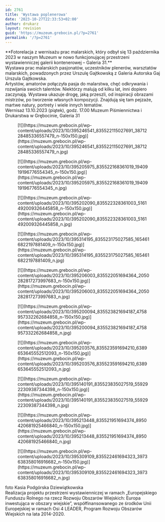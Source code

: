 ```yaml
---
id: 2761
title: 'Wystawa poplenerowa'
date: '2023-10-27T22:33:53+02:00'
author: drukarz
layout: revision
guid: 'https://muzeum.grebocin.pl/?p=2761'
permalink: '/?p=2761'
---
```


<div class="" dir="auto"><div class="x1iorvi4 x1pi30zi x1l90r2v x1swvt13" data-ad-comet-preview="message" data-ad-preview="message" id=":r2s4:"><div class="x78zum5 xdt5ytf xz62fqu x16ldp7u"><div class="xu06os2 x1ok221b"><div class="xdj266r x11i5rnm xat24cr x1mh8g0r x1vvkbs x126k92a"><div dir="auto">**Fotorelacja z wernisażu prac malarskich, który odbył się 13 października 2023 w naszym Muzeum w nowo funkcjonującej przestrzeni wystawienniczej galerii kontenerowej – Galeria 31.**</div></div><div dir="auto"></div><div dir="auto"><div class="x11i5rnm xat24cr x1mh8g0r x1vvkbs xtlvy1s x126k92a"><div dir="auto">Wystawa prac malarskich pasjonatów, uczestników plenerów, warsztatów malarskich, powadzonych przez Urszulę Gajtkowską z <span class="xt0psk2">Galeria Autorska Gaj Urszula Gajtkowska</span>.</div></div><div dir="auto"></div><div class="x11i5rnm xat24cr x1mh8g0r x1vvkbs xtlvy1s x126k92a"><div dir="auto">Artystów, amatorów połączyła pasja do malarstwa, chęć odkrywania i rozwijania swoich talentów. Niektórzy malują od kilku lat, inni dopiero zaczynają. Wystawa ukazuje drogę, jaką przeszli, od inspiracji obrazami mistrzów, po tworzenie własnych kompozycji. Znajdują się tam pejzaże, martwe natury, portrety i wiele innych tematów.</div></div><div class="x11i5rnm xat24cr x1mh8g0r x1vvkbs xtlvy1s x126k92a"><div dir="auto">Wernisaż 13.10.2023 (piątek), godz. 17.00 <span class="xt0psk2">Muzeum Piśmiennictwa i Drukarstwa w Grębocinie</span>, Galeria 31</div></div></div></div><div dir="auto"></div><div class="xu06os2 x1ok221b"><div dir="auto"><div class="gallery galleryid-2761 gallery-columns-5 gallery-size-thumbnail" id="gallery-1180"><figure class="gallery-item"><div class="gallery-icon landscape"> [![](https://muzeum.grebocin.pl/wp-content/uploads/2023/10/395246541_835522115027691_3871228485336557479_n-150x150.jpg)](https://muzeum.grebocin.pl/wp-content/uploads/2023/10/395246541_835522115027691_3871228485336557479_n.jpg) </div></figure><figure class="gallery-item"><div class="gallery-icon landscape"> [![](https://muzeum.grebocin.pl/wp-content/uploads/2023/10/395205975_835522168361019_1940919196776554345_n-150x150.jpg)](https://muzeum.grebocin.pl/wp-content/uploads/2023/10/395205975_835522168361019_1940919196776554345_n.jpg) </div></figure><figure class="gallery-item"><div class="gallery-icon landscape"> [![](https://muzeum.grebocin.pl/wp-content/uploads/2023/10/395202090_835522328361003_5161492009326445858_n-150x150.jpg)](https://muzeum.grebocin.pl/wp-content/uploads/2023/10/395202090_835522328361003_5161492009326445858_n.jpg) </div></figure><figure class="gallery-item"><div class="gallery-icon landscape"> [![](https://muzeum.grebocin.pl/wp-content/uploads/2023/10/395314195_835523175027585_1654616822197881409_n-150x150.jpg)](https://muzeum.grebocin.pl/wp-content/uploads/2023/10/395314195_835523175027585_1654616822197881409_n.jpg) </div></figure><figure class="gallery-item"><div class="gallery-icon portrait"> [![](https://muzeum.grebocin.pl/wp-content/uploads/2023/10/395206003_835522051694364_2050282817273997683_n-150x150.jpg)](https://muzeum.grebocin.pl/wp-content/uploads/2023/10/395206003_835522051694364_2050282817273997683_n.jpg) </div></figure><figure class="gallery-item"><div class="gallery-icon landscape"> [![](https://muzeum.grebocin.pl/wp-content/uploads/2023/10/395200094_835523821694187_4758957332262684858_n-150x150.jpg)](https://muzeum.grebocin.pl/wp-content/uploads/2023/10/395200094_835523821694187_4758957332262684858_n.jpg) </div></figure><figure class="gallery-item"><div class="gallery-icon landscape"> [![](https://muzeum.grebocin.pl/wp-content/uploads/2023/10/395203576_835523591694210_6389653645552512093_n-150x150.jpg)](https://muzeum.grebocin.pl/wp-content/uploads/2023/10/395203576_835523591694210_6389653645552512093_n.jpg) </div></figure><figure class="gallery-item"><div class="gallery-icon landscape"> [![](https://muzeum.grebocin.pl/wp-content/uploads/2023/10/395140191_835523835027519_5592922309387344398_n-150x150.jpg)](https://muzeum.grebocin.pl/wp-content/uploads/2023/10/395140191_835523835027519_5592922309387344398_n.jpg) </div></figure><figure class="gallery-item"><div class="gallery-icon landscape"> [![](https://muzeum.grebocin.pl/wp-content/uploads/2023/10/395213448_835521951694374_8950420681925466840_n-150x150.jpg)](https://muzeum.grebocin.pl/wp-content/uploads/2023/10/395213448_835521951694374_8950420681925466840_n.jpg) </div></figure><figure class="gallery-item"><div class="gallery-icon landscape"> [![](https://muzeum.grebocin.pl/wp-content/uploads/2023/10/395309109_835522461694323_3973638358016916682_n-150x150.jpg)](https://muzeum.grebocin.pl/wp-content/uploads/2023/10/395309109_835522461694323_3973638358016916682_n.jpg) </div></figure> </div>foto <span class="x193iq5w xeuugli x13faqbe x1vvkbs xlh3980 xvmahel x1n0sxbx x1lliihq x1s928wv xhkezso x1gmr53x x1cpjm7i x1fgarty x1943h6x xudqn12 x3x7a5m x6prxxf xvq8zen xo1l8bm xzsf02u x1yc453h" dir="auto"><span class="xt0psk2">Kasia Podgórska Dziewiątkowska</span></span>

</div></div><div class="xu06os2 x1ok221b"><div dir="auto"></div><div class="x11i5rnm xat24cr x1mh8g0r x1vvkbs xtlvy1s x126k92a"><div dir="auto">Realizacja projektu przestrzeni wystawienniczej w ramach „Europejskiego Funduszu Rolnego na rzecz Rozwoju Obszarów Wiejskich: Europa inwestująca w obszary wiejskie”, współfinansowanego ze środków Unii Europejskiej w ramach Osi 4 LEADER, Program Rozwoju Obszarów Wiejskich na lata 2014-2020.</div></div></div></div></div></div>